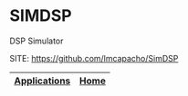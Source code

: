 # SIMDSP
 
 DSP Simulator
 
 SITE: https://github.com/lmcapacho/SimDSP

 | [Applications](https://portable-linux-apps.github.io/apps.html) | [Home](https://portable-linux-apps.github.io)
 | --- | --- |
